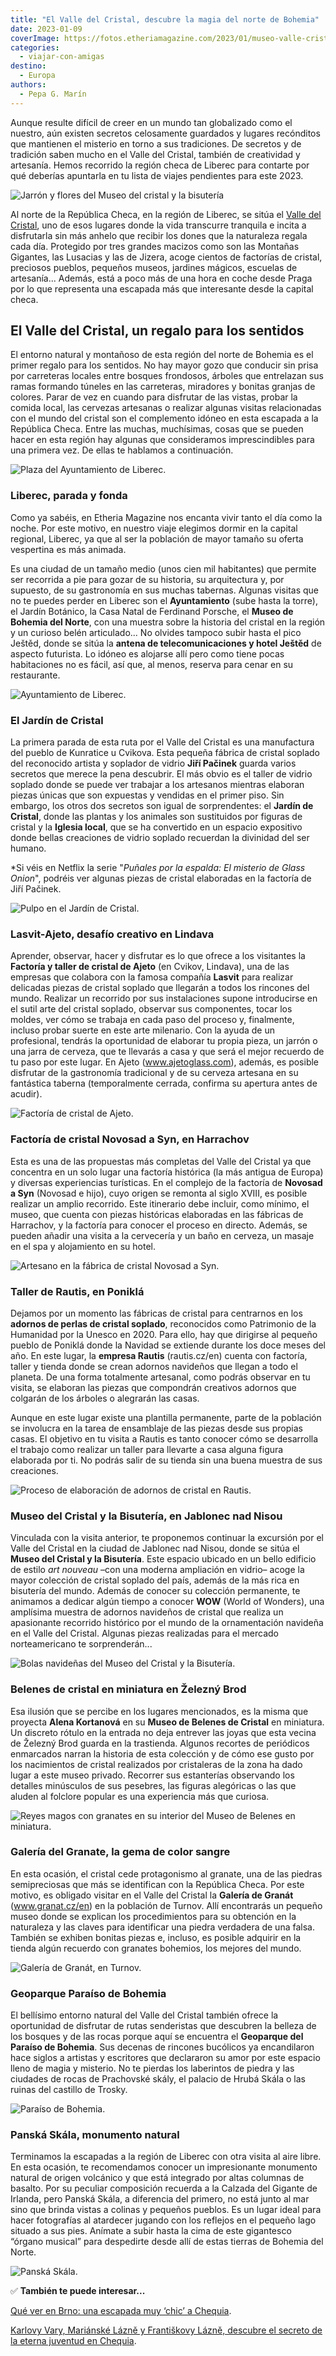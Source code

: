 ```yaml
---
title: "El Valle del Cristal, descubre la magia del norte de Bohemia"
date: 2023-01-09
coverImage: https://fotos.etheriamagazine.com/2023/01/museo-valle-cristal-chequia.jpg
categories: 
  - viajar-con-amigas
destino: 
  - Europa
authors: 
  - Pepa G. Marín
---
```


Aunque resulte difícil de creer en un mundo tan globalizado como el nuestro, aún existen 
secretos celosamente guardados y lugares recónditos que mantienen el misterio en torno a 
sus tradiciones. De secretos y de tradición saben mucho en el Valle del Cristal, también 
de creatividad y artesanía. Hemos recorrido la región checa de Liberec para contarte por 
qué deberías apuntarla en tu lista de viajes pendientes para este 2023. 

![Jarrón y flores del Museo del cristal y la bisutería](https://fotos.etheriamagazine.com/2023/01/museo-cristal-bisuteria-chequia.jpg "Pieza del Museo del Cristal y la Bisutería.")

Al norte de la República Checa, en la región de Liberec, se sitúa el [Valle del 
Cristal](https://crystalvalley.cz/en), uno de esos lugares donde la vida transcurre 
tranquila e incita a disfrutarla sin más anhelo que recibir los dones que la naturaleza 
regala cada día. Protegido por tres grandes macizos como son las Montañas Gigantes, las 
Lusacias y las de Jizera, acoge cientos de factorías de cristal, preciosos pueblos, 
pequeños museos, jardines mágicos, escuelas de artesanía... Además, está a poco más de 
una hora en coche desde Praga por lo que representa una escapada más que interesante 
desde la capital checa. 

## El Valle del Cristal, un regalo para los sentidos

El entorno natural y montañoso de esta región del norte de Bohemia es el primer regalo 
para los sentidos. No hay mayor gozo que conducir sin prisa por carreteras locales entre 
bosques frondosos, árboles que entrelazan sus ramas formando túneles en las carreteras, 
miradores y bonitas granjas de colores. Parar de vez en cuando para disfrutar de las 
vistas, probar la comida local, las cervezas artesanas o realizar algunas visitas 
relacionadas con el mundo del cristal son el complemento idóneo en esta escapada a la 
República Checa. Entre las muchas, muchísimas, cosas que se pueden hacer en esta región 
hay algunas que consideramos imprescindibles para una primera vez. De ellas te hablamos 
a continuación. 

![Plaza del Ayuntamiento de Liberec.](https://fotos.etheriamagazine.com/2023/01/Liberec.jpg "Plaza del Ayuntamiento de Liberec.")

### Liberec, parada y fonda

Como ya sabéis, en Etheria Magazine nos encanta vivir tanto el día como la noche. Por 
este motivo, en nuestro viaje elegimos dormir en la capital regional, Liberec, ya que al 
ser la población de mayor tamaño su oferta vespertina es más animada. 

Es una ciudad de un tamaño medio (unos cien mil habitantes) que permite ser recorrida a 
pie para gozar de su historia, su arquitectura y, por supuesto, de su gastronomía en sus 
muchas tabernas. Algunas visitas que no te puedes perder en Liberec son el 
**Ayuntamiento** (sube hasta la torre), el Jardín Botánico, la Casa Natal de Ferdinand 
Porsche, el **Museo de Bohemia del Norte**, con una muestra sobre la historia del 
cristal en la región y un curioso belén articulado... No olvides tampoco subir hasta el 
pico Ještěd, donde se sitúa la **antena de telecomunicaciones y hotel Ještěd** de 
aspecto futurista. Lo idóneo es alojarse allí pero como tiene pocas habitaciones no es 
fácil, así que, al menos, reserva para cenar en su restaurante. 

![Ayuntamiento de Liberec.](https://fotos.etheriamagazine.com/2023/01/liberec-ayuntamiento.jpg "Ayuntamiento de Liberec.")

### El Jardín de Cristal

La primera parada de esta ruta por el Valle del Cristal es una manufactura del pueblo de 
Kunratice u Cvikova. Esta pequeña fábrica de cristal soplado del reconocido artista y 
soplador de vidrio **Jiří Pačinek** guarda varios secretos que merece la pena descubrir. 
El más obvio es el taller de vidrio soplado donde se puede ver trabajar a los artesanos 
mientras elaboran piezas únicas que son expuestas y vendidas en el primer piso. Sin 
embargo, los otros dos secretos son igual de sorprendentes: el **Jardín de Cristal**, 
donde las plantas y los animales son sustituidos por figuras de cristal y la **Iglesia 
local**, que se ha convertido en un espacio expositivo donde bellas creaciones de vidrio 
soplado recuerdan la divinidad del ser humano. 

\*Si véis en Netflix la serie "_Puñales por la espalda: El misterio de Glass Onion_", 
podréis ver algunas piezas de cristal elaboradas en la factoría de Jiří Pačinek. 

![Pulpo en el Jardín de Cristal.](https://fotos.etheriamagazine.com/2023/01/jardin-cristal-liberec.jpg "Pulpo en el Jardín de Cristal.")

### Lasvit-Ajeto, desafío creativo en Lindava

Aprender, observar, hacer y disfrutar es lo que ofrece a los visitantes la **Factoría y 
taller de cristal de Ajeto** (en Cvikov, Lindava), una de las empresas que colabora con 
la famosa compañía **Lasvit** para realizar delicadas piezas de cristal soplado que 
llegarán a todos los rincones del mundo. Realizar un recorrido por sus instalaciones 
supone introducirse en el sutil arte del cristal soplado, observar sus componentes, 
tocar los moldes, ver cómo se trabaja en cada paso del proceso y, finalmente, incluso 
probar suerte en este arte milenario. Con la ayuda de un profesional, tendrás la 
oportunidad de elaborar tu propia pieza, un jarrón o una jarra de cerveza, que te 
llevarás a casa y que será el mejor recuerdo de tu paso por este lugar. En Ajeto 
(www.ajetoglass.com), además, es posible disfrutar de la gastronomía tradicional y de su 
cerveza artesana en su fantástica taberna (temporalmente cerrada, confirma su apertura 
antes de acudir). 

![Factoría de cristal de Ajeto.](https://fotos.etheriamagazine.com/2023/01/fabrica-ajeto-lasvit.jpg "Factoría de cristal de Ajeto.")

### Factoría de cristal Novosad a Syn, en Harrachov

Esta es una de las propuestas más completas del Valle del Cristal ya que concentra en un 
solo lugar una factoría histórica (la más antigua de Europa) y diversas experiencias 
turísticas. En el complejo de la factoría de **Novosad a Syn** (Novosad e hijo), cuyo 
origen se remonta al siglo XVIII, es posible realizar un amplio recorrido. Este 
itinerario debe incluir, como mínimo, el museo, que cuenta con piezas históricas 
elaboradas en las fábricas de Harrachov, y la factoría para conocer el proceso en 
directo. Además, se pueden añadir una visita a la cervecería y un baño en cerveza, un 
masaje en el spa y alojamiento en su hotel. 

![Artesano en la fábrica de cristal Novosad a Syn.](https://fotos.etheriamagazine.com/2023/01/Novosad-Syn-valle-cristal.jpg "Artesano en la fábrica de cristal Novosad a Syn.")

### Taller de Rautis, en Poniklá

Dejamos por un momento las fábricas de cristal para centrarnos en los **adornos de 
perlas de cristal soplado**, reconocidos como Patrimonio de la Humanidad por la Unesco 
en 2020. Para ello, hay que dirigirse al pequeño pueblo de Poniklá donde la Navidad se 
extiende durante los doce meses del año. En este lugar, la **empresa Rautis** 
(rautis.cz/en) cuenta con factoría, taller y tienda donde se crean adornos navideños que 
llegan a todo el planeta. De una forma totalmente artesanal, como podrás observar en tu 
visita, se elaboran las piezas que compondrán creativos adornos que colgarán de los 
árboles o alegrarán las casas. 

Aunque en este lugar existe una plantilla permanente, parte de la población se involucra 
en la tarea de ensamblaje de las piezas desde sus propias casas. El objetivo en tu 
visita a Rautis es tanto conocer cómo se desarrolla el trabajo como realizar un taller 
para llevarte a casa alguna figura elaborada por ti. No podrás salir de su tienda sin 
una buena muestra de sus creaciones. 

![Proceso de elaboración de adornos de cristal en Rautis.](https://fotos.etheriamagazine.com/2023/01/rautis-valle-cristal-chequia.jpg "Proceso de elaboración de adornos de cristal en Rautis.")

### Museo del Cristal y la Bisutería, en Jablonec nad Nisou

Vinculada con la visita anterior, te proponemos continuar la excursión por el Valle del 
Cristal en la ciudad de Jablonec nad Nisou, donde se sitúa el **Museo del Cristal y la 
Bisutería**. Este espacio ubicado en un bello edificio de estilo _art nouveau_ –con una 
moderna ampliación en vidrio– acoge la mayor colección de cristal soplado del país, 
además de la más rica en bisutería del mundo. Además de conocer su colección permanente, 
te animamos a dedicar algún tiempo a conocer **WOW** (World of Wonders), una amplísima 
muestra de adornos navideños de cristal que realiza un apasionante recorrido histórico 
por el mundo de la ornamentación navideña en el Valle del Cristal. Algunas piezas 
realizadas para el mercado norteamericano te sorprenderán... 

![Bolas navideñas del Museo del Cristal y la Bisutería.](https://fotos.etheriamagazine.com/2023/01/museo-cristal-jablonec.jpg "Bolas navideñas del Museo del Cristal y la Bisutería.")

### Belenes de cristal en miniatura en Železný Brod

Esa ilusión que se percibe en los lugares mencionados, es la misma que proyecta **Alena 
Kortanová** en su **Museo de Belenes de Cristal** en miniatura. Un discreto rótulo en la 
entrada no deja entrever las joyas que esta vecina de Železný Brod guarda en la 
trastienda. Algunos recortes de periódicos enmarcados narran la historia de esta 
colección y de cómo ese gusto por los nacimientos de cristal realizados por cristaleras 
de la zona ha dado lugar a este museo privado. Recorrer sus estanterías observando los 
detalles minúsculos de sus pesebres, las figuras alegóricas o las que aluden al folclore 
popular es una experiencia más que curiosa. 

![Reyes magos con granates en su interior del Museo de Belenes en miniatura.](https://fotos.etheriamagazine.com/2023/01/museo-belenes-valle-cristal.jpg "Reyes magos con granates en su interior del Museo de Belenes en miniatura.")

### Galería del Granate, la gema de color sangre

En esta ocasión, el cristal cede protagonismo al granate, una de las piedras 
semipreciosas que más se identifican con la República Checa. Por este motivo, es 
obligado visitar en el Valle del Cristal la **Galería de Granát** (www.granat.cz/en) en 
la población de Turnov. Allí encontrarás un pequeño museo donde se explican los 
procedimientos para su obtención en la naturaleza y las claves para identificar una 
piedra verdadera de una falsa. También se exhiben bonitas piezas e, incluso, es posible 
adquirir en la tienda algún recuerdo con granates bohemios, los mejores del mundo. 

![Galería de Granát, en Turnov.](https://fotos.etheriamagazine.com/2023/01/galeria-granate-turnov.jpg "Galería de Granát, en Turnov.")

### Geoparque Paraíso de Bohemia

El bellísimo entorno natural del Valle del Cristal también ofrece la oportunidad de 
disfrutar de rutas senderistas que descubren la belleza de los bosques y de las rocas 
porque aquí se encuentra el **Geoparque del Paraíso de Bohemia**. Sus decenas de 
rincones bucólicos ya encandilaron hace siglos a artistas y escritores que declararon su 
amor por este espacio lleno de magia y misterio. No te pierdas los laberintos de piedra 
y las ciudades de rocas de Prachovské skály, el palacio de Hrubá Skála o las ruinas del 
castillo de Trosky. 

![Paraíso de Bohemia.](https://fotos.etheriamagazine.com/2023/01/paraiso-bohemia-chequia.jpg "Paraíso de Bohemia.")

### Panská Skála, monumento natural

Terminamos la escapadas a la región de Liberec con otra visita al aire libre. En esta 
ocasión, te recomendamos conocer un impresionante monumento natural de origen volcánico 
y que está integrado por altas columnas de basalto. Por su peculiar composición recuerda 
a la Calzada del Gigante de Irlanda, pero Panská Skála, a diferencia del primero, no 
está junto al mar sino que brinda vistas a colinas y pequeños pueblos. Es un lugar ideal 
para hacer fotografías al atardecer jugando con los reflejos en el pequeño lago situado 
a sus pies. Anímate a subir hasta la cima de este gigantesco “órgano musical” para 
despedirte desde allí de estas tierras de Bohemia del Norte. 

![Panská Skála.](https://fotos.etheriamagazine.com/2023/01/panska-skala-chequia.jpg "Panská Skála.")

✅ **También te puede interesar...** 

[Qué ver en Brno: una escapada muy ‘chic’ a 
Chequia](https://etheriamagazine.com/2022/08/26/que-ver-brno-chequia/). 

[Karlovy Vary, Mariánské Lázně y Františkovy Lázně, descubre el secreto de la eterna 
juventud en 
Chequia](https://etheriamagazine.com/2021/08/13/balnearios-republica-checa-karlovy-vary-marianske-frantiskovy/).
